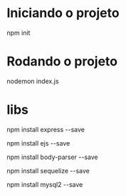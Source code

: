 # Iniciando o projeto
npm init

# Rodando o projeto
nodemon index.js

# libs
npm install express --save     

npm install ejs --save  

npm install body-parser --save

npm install sequelize --save

npm install mysql2 --save


